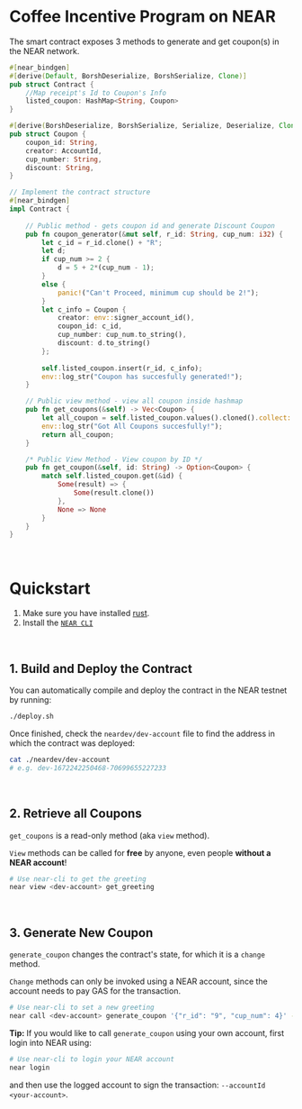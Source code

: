 # Coffee Incentive Program on NEAR

The smart contract exposes 3 methods to generate and get coupon(s) in the NEAR network.

```rust
#[near_bindgen]
#[derive(Default, BorshDeserialize, BorshSerialize, Clone)]
pub struct Contract {
    //Map receipt's Id to Coupon's Info
    listed_coupon: HashMap<String, Coupon>
}

#[derive(BorshDeserialize, BorshSerialize, Serialize, Deserialize, Clone)]
pub struct Coupon {
    coupon_id: String,
    creator: AccountId,
    cup_number: String,
    discount: String,
}

// Implement the contract structure
#[near_bindgen]
impl Contract {
    
    // Public method - gets coupon id and generate Discount Coupon
    pub fn coupon_generator(&mut self, r_id: String, cup_num: i32) {
        let c_id = r_id.clone() + "R";
        let d;
        if cup_num >= 2 {
            d = 5 + 2*(cup_num - 1);
        }
        else {
            panic!("Can't Proceed, minimum cup should be 2!");
        }
        let c_info = Coupon {
            creator: env::signer_account_id(),
            coupon_id: c_id,
            cup_number: cup_num.to_string(),
            discount: d.to_string()
        };
        
        self.listed_coupon.insert(r_id, c_info);
        env::log_str("Coupon has succesfully generated!");
    }

    // Public view method - view all coupon inside hashmap
    pub fn get_coupons(&self) -> Vec<Coupon> {
        let all_coupon = self.listed_coupon.values().cloned().collect::<Vec<Coupon>>();
        env::log_str("Got All Coupons succesfully!");
        return all_coupon;
    }

    /* Public View Method - View coupon by ID */
    pub fn get_coupon(&self, id: String) -> Option<Coupon> {
        match self.listed_coupon.get(&id) {
            Some(result) => {
                Some(result.clone())
            },
            None => None
        }
    }
}
```

<br />

# Quickstart

1. Make sure you have installed [rust](https://rust.org/).
2. Install the [`NEAR CLI`](https://github.com/near/near-cli#setup)

<br />

## 1. Build and Deploy the Contract
You can automatically compile and deploy the contract in the NEAR testnet by running:

```bash
./deploy.sh
```

Once finished, check the `neardev/dev-account` file to find the address in which the contract was deployed:

```bash
cat ./neardev/dev-account
# e.g. dev-1672242250468-70699655227233
```

<br />

## 2. Retrieve all Coupons

`get_coupons` is a read-only method (aka `view` method).

`View` methods can be called for **free** by anyone, even people **without a NEAR account**!

```bash
# Use near-cli to get the greeting
near view <dev-account> get_greeting
```

<br />

## 3. Generate New Coupon
`generate_coupon` changes the contract's state, for which it is a `change` method.

`Change` methods can only be invoked using a NEAR account, since the account needs to pay GAS for the transaction.

```bash
# Use near-cli to set a new greeting
near call <dev-account> generate_coupon '{"r_id": "9", "cup_num": 4}' --accountId <dev-account>
```

**Tip:** If you would like to call `generate_coupon` using your own account, first login into NEAR using:

```bash
# Use near-cli to login your NEAR account
near login
```

and then use the logged account to sign the transaction: `--accountId <your-account>`.